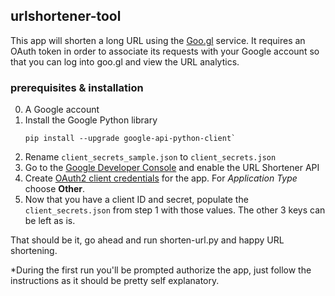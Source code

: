 ## urlshortener-tool

This app will shorten a long URL using the [Goo.gl](http://goo.gl) service. It requires an OAuth token in order to associate its requests with your Google account so that you can log into goo.gl and view the URL analytics.

### prerequisites & installation

0. A Google account
1. Install the Google Python library
    ```
    pip install --upgrade google-api-python-client`
    ```
2. Rename `client_secrets_sample.json` to `client_secrets.json`
3. Go to the [Google Developer Console](https://console.developers.google.com/apis) and enable the URL Shortener API
4. Create [OAuth2 client credentials](https://console.developers.google.com/apis/credentials) for the app. For *Application Type* choose **Other**.
5. Now that you have a client ID and secret, populate the `client_secrets.json` from step 1 with those values. The other 3 keys can be left as is.

That should be it, go ahead and run shorten-url.py and happy URL shortening.

*During the first run you'll be prompted authorize the app, just follow the instructions as it should be pretty self explanatory.
